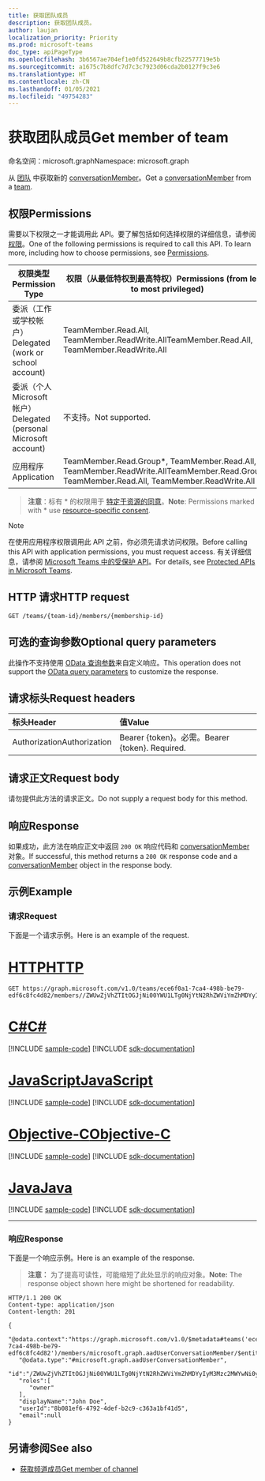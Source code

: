 ```yaml
---
title: 获取团队成员
description: 获取团队成员。
author: laujan
localization_priority: Priority
ms.prod: microsoft-teams
doc_type: apiPageType
ms.openlocfilehash: 3b6567ae704ef1e0fd522649b8cfb22577719e5b
ms.sourcegitcommit: a1675c7b8dfc7d7c3c7923d06cda2b0127f9c3e6
ms.translationtype: HT
ms.contentlocale: zh-CN
ms.lasthandoff: 01/05/2021
ms.locfileid: "49754283"
---
```

# <a name="get-member-of-team"></a><span data-ttu-id="c7284-103">获取团队成员</span><span class="sxs-lookup"><span data-stu-id="c7284-103">Get member of team</span></span>

<span data-ttu-id="c7284-104">命名空间：microsoft.graph</span><span class="sxs-lookup"><span data-stu-id="c7284-104">Namespace: microsoft.graph</span></span>

<span data-ttu-id="c7284-105">从 [团队](../resources/team.md) 中获取新的 [conversationMember](../resources/conversationmember.md)。</span><span class="sxs-lookup"><span data-stu-id="c7284-105">Get a [conversationMember](../resources/conversationmember.md) from a [team](../resources/team.md).</span></span>

## <a name="permissions"></a><span data-ttu-id="c7284-106">权限</span><span class="sxs-lookup"><span data-stu-id="c7284-106">Permissions</span></span>

<span data-ttu-id="c7284-p101">需要以下权限之一才能调用此 API。要了解包括如何选择权限的详细信息，请参阅[权限](/graph/permissions-reference)。</span><span class="sxs-lookup"><span data-stu-id="c7284-p101">One of the following permissions is required to call this API. To learn more, including how to choose permissions, see [Permissions](/graph/permissions-reference).</span></span>

|<span data-ttu-id="c7284-109">权限类型</span><span class="sxs-lookup"><span data-stu-id="c7284-109">Permission Type</span></span>|<span data-ttu-id="c7284-110">权限（从最低特权到最高特权）</span><span class="sxs-lookup"><span data-stu-id="c7284-110">Permissions (from least to most privileged)</span></span>|
|---------|-------------|
|<span data-ttu-id="c7284-111">委派（工作或学校帐户）</span><span class="sxs-lookup"><span data-stu-id="c7284-111">Delegated (work or school account)</span></span>| <span data-ttu-id="c7284-112">TeamMember.Read.All, TeamMember.ReadWrite.All</span><span class="sxs-lookup"><span data-stu-id="c7284-112">TeamMember.Read.All, TeamMember.ReadWrite.All</span></span> |
|<span data-ttu-id="c7284-113">委派（个人 Microsoft 帐户）</span><span class="sxs-lookup"><span data-stu-id="c7284-113">Delegated (personal Microsoft account)</span></span> | <span data-ttu-id="c7284-114">不支持。</span><span class="sxs-lookup"><span data-stu-id="c7284-114">Not supported.</span></span>    |
|<span data-ttu-id="c7284-115">应用程序</span><span class="sxs-lookup"><span data-stu-id="c7284-115">Application</span></span>| <span data-ttu-id="c7284-116">TeamMember.Read.Group\*, TeamMember.Read.All, TeamMember.ReadWrite.All</span><span class="sxs-lookup"><span data-stu-id="c7284-116">TeamMember.Read.Group\*, TeamMember.Read.All, TeamMember.ReadWrite.All</span></span> |

> <span data-ttu-id="c7284-117">**注意**：标有 \* 的权限用于 [特定于资源的同意](https://aka.ms/teams-rsc)。</span><span class="sxs-lookup"><span data-stu-id="c7284-117">**Note**: Permissions marked with \* use [resource-specific consent](https://aka.ms/teams-rsc).</span></span>

> [!NOTE]
> <span data-ttu-id="c7284-118">在使用应用程序权限调用此 API 之前，你必须先请求访问权限。</span><span class="sxs-lookup"><span data-stu-id="c7284-118">Before calling this API with application permissions, you must request access.</span></span> <span data-ttu-id="c7284-119">有关详细信息，请参阅 [Microsoft Teams 中的受保护 API](/graph/teams-protected-apis)。</span><span class="sxs-lookup"><span data-stu-id="c7284-119">For details, see [Protected APIs in Microsoft Teams](/graph/teams-protected-apis).</span></span>

## <a name="http-request"></a><span data-ttu-id="c7284-120">HTTP 请求</span><span class="sxs-lookup"><span data-stu-id="c7284-120">HTTP request</span></span>
<!-- { "blockType": "ignored"} -->
```http
GET /teams/{team-id}/members/{membership-id}
```

## <a name="optional-query-parameters"></a><span data-ttu-id="c7284-121">可选的查询参数</span><span class="sxs-lookup"><span data-stu-id="c7284-121">Optional query parameters</span></span>

<span data-ttu-id="c7284-122">此操作不支持使用 [OData 查询参数](/graph/query-parameters)来自定义响应。</span><span class="sxs-lookup"><span data-stu-id="c7284-122">This operation does not support the [OData query parameters](/graph/query-parameters) to customize the response.</span></span>

## <a name="request-headers"></a><span data-ttu-id="c7284-123">请求标头</span><span class="sxs-lookup"><span data-stu-id="c7284-123">Request headers</span></span>

| <span data-ttu-id="c7284-124">标头</span><span class="sxs-lookup"><span data-stu-id="c7284-124">Header</span></span>       | <span data-ttu-id="c7284-125">值</span><span class="sxs-lookup"><span data-stu-id="c7284-125">Value</span></span> |
|:---------------|:--------|
| <span data-ttu-id="c7284-126">Authorization</span><span class="sxs-lookup"><span data-stu-id="c7284-126">Authorization</span></span>  | <span data-ttu-id="c7284-p103">Bearer {token}。必需。</span><span class="sxs-lookup"><span data-stu-id="c7284-p103">Bearer {token}. Required.</span></span>  |

## <a name="request-body"></a><span data-ttu-id="c7284-129">请求正文</span><span class="sxs-lookup"><span data-stu-id="c7284-129">Request body</span></span>

<span data-ttu-id="c7284-130">请勿提供此方法的请求正文。</span><span class="sxs-lookup"><span data-stu-id="c7284-130">Do not supply a request body for this method.</span></span>

## <a name="response"></a><span data-ttu-id="c7284-131">响应</span><span class="sxs-lookup"><span data-stu-id="c7284-131">Response</span></span>

<span data-ttu-id="c7284-132">如果成功，此方法在响应正文中返回 `200 OK` 响应代码和 [conversationMember](../resources/conversationmember.md) 对象。</span><span class="sxs-lookup"><span data-stu-id="c7284-132">If successful, this method returns a `200 OK` response code and a [conversationMember](../resources/conversationmember.md) object in the response body.</span></span>

## <a name="example"></a><span data-ttu-id="c7284-133">示例</span><span class="sxs-lookup"><span data-stu-id="c7284-133">Example</span></span>

### <a name="request"></a><span data-ttu-id="c7284-134">请求</span><span class="sxs-lookup"><span data-stu-id="c7284-134">Request</span></span>

<span data-ttu-id="c7284-135">下面是一个请求示例。</span><span class="sxs-lookup"><span data-stu-id="c7284-135">Here is an example of the request.</span></span>

# <a name="http"></a>[<span data-ttu-id="c7284-136">HTTP</span><span class="sxs-lookup"><span data-stu-id="c7284-136">HTTP</span></span>](#tab/http)
<!-- {
  "blockType": "request",
  "name": "team-get_member"
} -->
```msgraph-interactive
GET https://graph.microsoft.com/v1.0/teams/ece6f0a1-7ca4-498b-be79-edf6c8fc4d82/members//ZWUwZjVhZTItOGJjNi00YWU1LTg0NjYtN2RhZWViYmZhMDYyIyM3Mzc2MWYwNi0yYWM5LTQ2OWMtOWYxMC0yNzlhOGNjMjY3Zjk=
```
# <a name="c"></a>[<span data-ttu-id="c7284-137">C#</span><span class="sxs-lookup"><span data-stu-id="c7284-137">C#</span></span>](#tab/csharp)
[!INCLUDE [sample-code](../includes/snippets/csharp/team-get-member-csharp-snippets.md)]
[!INCLUDE [sdk-documentation](../includes/snippets/snippets-sdk-documentation-link.md)]

# <a name="javascript"></a>[<span data-ttu-id="c7284-138">JavaScript</span><span class="sxs-lookup"><span data-stu-id="c7284-138">JavaScript</span></span>](#tab/javascript)
[!INCLUDE [sample-code](../includes/snippets/javascript/team-get-member-javascript-snippets.md)]
[!INCLUDE [sdk-documentation](../includes/snippets/snippets-sdk-documentation-link.md)]

# <a name="objective-c"></a>[<span data-ttu-id="c7284-139">Objective-C</span><span class="sxs-lookup"><span data-stu-id="c7284-139">Objective-C</span></span>](#tab/objc)
[!INCLUDE [sample-code](../includes/snippets/objc/team-get-member-objc-snippets.md)]
[!INCLUDE [sdk-documentation](../includes/snippets/snippets-sdk-documentation-link.md)]

# <a name="java"></a>[<span data-ttu-id="c7284-140">Java</span><span class="sxs-lookup"><span data-stu-id="c7284-140">Java</span></span>](#tab/java)
[!INCLUDE [sample-code](../includes/snippets/java/team-get-member-java-snippets.md)]
[!INCLUDE [sdk-documentation](../includes/snippets/snippets-sdk-documentation-link.md)]

---


### <a name="response"></a><span data-ttu-id="c7284-141">响应</span><span class="sxs-lookup"><span data-stu-id="c7284-141">Response</span></span>

<span data-ttu-id="c7284-142">下面是一个响应示例。</span><span class="sxs-lookup"><span data-stu-id="c7284-142">Here is an example of the response.</span></span>

><span data-ttu-id="c7284-143">**注意：** 为了提高可读性，可能缩短了此处显示的响应对象。</span><span class="sxs-lookup"><span data-stu-id="c7284-143">**Note:** The response object shown here might be shortened for readability.</span></span> 
<!-- {
  "blockType": "response",
  "truncated": true,
  "@odata.type": "microsoft.graph.conversationMember"
} -->
```http
HTTP/1.1 200 OK
Content-type: application/json
Content-length: 201

{
   "@odata.context":"https://graph.microsoft.com/v1.0/$metadata#teams('ece6f0a1-7ca4-498b-be79-edf6c8fc4d82')/members/microsoft.graph.aadUserConversationMember/$entity",
   "@odata.type":"#microsoft.graph.aadUserConversationMember",
   "id":"/ZWUwZjVhZTItOGJjNi00YWU1LTg0NjYtN2RhZWViYmZhMDYyIyM3Mzc2MWYwNi0yYWM5LTQ2OWMtOWYxMC0yNzlhOGNjMjY3Zjk=",
   "roles":[
      "owner"
   ],
   "displayName":"John Doe",
   "userId":"8b081ef6-4792-4def-b2c9-c363a1bf41d5",
   "email":null
}
```
<!-- uuid: 8fcb5dbc-d5aa-4681-8e31-b001d5168d79
2015-10-25 14:57:30 UTC -->
<!--
{
  "type": "#page.annotation",
  "description": "get_team_member",
  "keywords": "",
  "section": "documentation",
  "tocPath": "",
  "suppressions": [
  ]
}
-->

## <a name="see-also"></a><span data-ttu-id="c7284-144">另请参阅</span><span class="sxs-lookup"><span data-stu-id="c7284-144">See also</span></span>

- [<span data-ttu-id="c7284-145">获取频道成员</span><span class="sxs-lookup"><span data-stu-id="c7284-145">Get member of channel</span></span>](channel-get-members.md)

